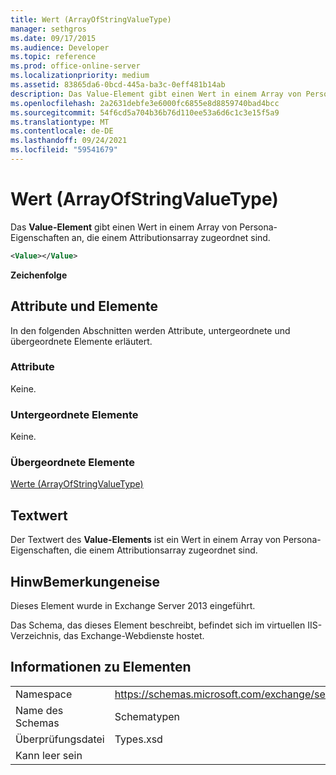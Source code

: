 ```yaml
---
title: Wert (ArrayOfStringValueType)
manager: sethgros
ms.date: 09/17/2015
ms.audience: Developer
ms.topic: reference
ms.prod: office-online-server
ms.localizationpriority: medium
ms.assetid: 83865da6-0bcd-445a-ba3c-0eff481b14ab
description: Das Value-Element gibt einen Wert in einem Array von Persona-Eigenschaften an, die einem Attributionsarray zugeordnet sind.
ms.openlocfilehash: 2a2631debfe3e6000fc6855e8d8859740bad4bcc
ms.sourcegitcommit: 54f6cd5a704b36b76d110ee53a6d6c1c3e15f5a9
ms.translationtype: MT
ms.contentlocale: de-DE
ms.lasthandoff: 09/24/2021
ms.locfileid: "59541679"
---
```

# <a name="value-arrayofstringvaluetype"></a>Wert (ArrayOfStringValueType)

Das **Value-Element** gibt einen Wert in einem Array von Persona-Eigenschaften an, die einem Attributionsarray zugeordnet sind. 
  
```XML
<Value></Value>
```

**Zeichenfolge**

## <a name="attributes-and-elements"></a>Attribute und Elemente

In den folgenden Abschnitten werden Attribute, untergeordnete und übergeordnete Elemente erläutert.
  
### <a name="attributes"></a>Attribute

Keine.
  
### <a name="child-elements"></a>Untergeordnete Elemente

Keine.
  
### <a name="parent-elements"></a>Übergeordnete Elemente

[Werte (ArrayOfStringValueType)](values-arrayofstringvaluetype.md)
  
## <a name="text-value"></a>Textwert

Der Textwert des **Value-Elements** ist ein Wert in einem Array von Persona-Eigenschaften, die einem Attributionsarray zugeordnet sind. 
  
## <a name="remarks"></a>HinwBemerkungeneise

Dieses Element wurde in Exchange Server 2013 eingeführt.
  
Das Schema, das dieses Element beschreibt, befindet sich im virtuellen IIS-Verzeichnis, das Exchange-Webdienste hostet.
  
## <a name="element-information"></a>Informationen zu Elementen

|||
|:-----|:-----|
|Namespace  <br/> |https://schemas.microsoft.com/exchange/services/2006/types  <br/> |
|Name des Schemas  <br/> |Schematypen  <br/> |
|Überprüfungsdatei  <br/> |Types.xsd  <br/> |
|Kann leer sein  <br/> ||
   


